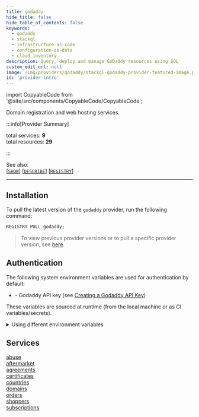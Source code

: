 ```yaml
---
title: godaddy
hide_title: false
hide_table_of_contents: false
keywords:
  - godaddy
  - stackql
  - infrastructure-as-code
  - configuration-as-data
  - cloud inventory
description: Query, deploy and manage GoDaddy resources using SQL
custom_edit_url: null
image: /img/providers/godaddy/stackql-godaddy-provider-featured-image.png
id: 'provider-intro'
---
```


import CopyableCode from '@site/src/components/CopyableCode/CopyableCode';

Domain registration and web hosting services.

:::info[Provider Summary] 

total services: __9__  
total resources: __29__  

:::

See also:   
[[` SHOW `]](https://stackql.io/docs/language-spec/show) [[` DESCRIBE `]](https://stackql.io/docs/language-spec/describe)  [[` REGISTRY `]](https://stackql.io/docs/language-spec/registry)
* * * 

## Installation

To pull the latest version of the `godaddy` provider, run the following command:  

```bash
REGISTRY PULL godaddy;
```
> To view previous provider versions or to pull a specific provider version, see [here](https://stackql.io/docs/language-spec/registry).  

## Authentication

The following system environment variables are used for authentication by default:  

- <CopyableCode code="GODADDY_API_KEY" /> - Godaddy API key (see <a href="https://developer.godaddy.com/keys">Creating a Godaddy API Key</a>)
  
These variables are sourced at runtime (from the local machine or as CI variables/secrets).  

<details>

<summary>Using different environment variables</summary>

To use different environment variables (instead of the defaults), use the `--auth` flag of the `stackql` program.  For example:  

```bash

AUTH='{ "godaddy": { "type": "bearer", "credentialsenvvar": "YOUR_GODADDY_API_KEY_VAR" }}'
stackql shell --auth="${AUTH}"

```
or using PowerShell:  

```powershell

$Auth = "{ 'godaddy': { 'type': 'bearer', 'credentialsenvvar': 'YOUR_GODADDY_API_KEY_VAR' }}"
stackql.exe shell --auth=$Auth

```
</details>

## Services
<div class="row">
<div class="providerDocColumn">
<a href="/services/abuse/">abuse</a><br />
<a href="/services/aftermarket/">aftermarket</a><br />
<a href="/services/agreements/">agreements</a><br />
<a href="/services/certificates/">certificates</a><br />
<a href="/services/countries/">countries</a><br />
</div>
<div class="providerDocColumn">
<a href="/services/domains/">domains</a><br />
<a href="/services/orders/">orders</a><br />
<a href="/services/shoppers/">shoppers</a><br />
<a href="/services/subscriptions/">subscriptions</a><br />
</div>
</div>

